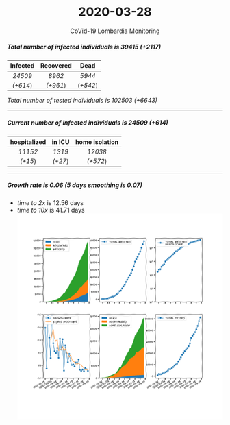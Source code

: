 <div align='center'>

# 2020-03-28
CoVid-19 Lombardia Monitoring
</div>

##### Total number of infected individuals is 39415 (+2117)
Infected | Recovered | Dead
:---: | :---: | :---:
*24509* | *8962* | *5944*
*(+614*) | *(+961*) | (*+542*)

*Total number of tested individuals is 102503 (+6643)*
***
##### Current number of infected individuals is 24509 (+614)
hospitalized | in ICU | home isolation
:---: | :---: | :---:
*11152* |*1319* |*12038*
*(+15*) |*(+27*) |*(+572*)
***
##### Growth rate is 0.06 (5 days smoothing is 0.07)
- *time to 2x* is 12.56 days
- *time to 10x* is 41.71 days
![stats][stats]

[stats]: stats_Lombardia.png
